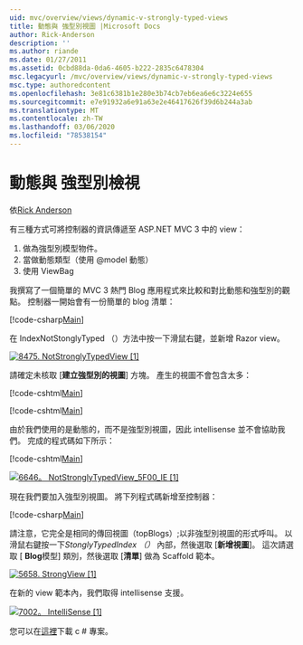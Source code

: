 ```yaml
---
uid: mvc/overview/views/dynamic-v-strongly-typed-views
title: 動態與 強型別視圖 |Microsoft Docs
author: Rick-Anderson
description: ''
ms.author: riande
ms.date: 01/27/2011
ms.assetid: 0cbd88da-0da6-4605-b222-2835c6478304
msc.legacyurl: /mvc/overview/views/dynamic-v-strongly-typed-views
msc.type: authoredcontent
ms.openlocfilehash: 3e81c6381b1e280e3b74cb7eb6ea6e6c3224e655
ms.sourcegitcommit: e7e91932a6e91a63e2e46417626f39d6b244a3ab
ms.translationtype: MT
ms.contentlocale: zh-TW
ms.lasthandoff: 03/06/2020
ms.locfileid: "78538154"
---
```

# <a name="dynamic-v-strongly-typed-views"></a>動態與 強型別檢視

依[Rick Anderson](https://twitter.com/RickAndMSFT)

有三種方式可將控制器的資訊傳遞至 ASP.NET MVC 3 中的 view：

1. 做為強型別模型物件。
2. 當做動態類型（使用 @model 動態）
3. 使用 ViewBag

我撰寫了一個簡單的 MVC 3 熱門 Blog 應用程式來比較和對比動態和強型別的觀點。 控制器一開始會有一份簡單的 blog 清單：

[!code-csharp[Main](dynamic-v-strongly-typed-views/samples/sample1.cs)]

在 IndexNotStonglyTyped （）方法中按一下滑鼠右鍵，並新增 Razor view。

[![8475. NotStronglyTypedView [1]](dynamic-v-strongly-typed-views/_static/image2.png)](dynamic-v-strongly-typed-views/_static/image1.png)

請確定未核取 [**建立強型別的視圖**] 方塊。 產生的視圖不會包含太多：

[!code-cshtml[Main](dynamic-v-strongly-typed-views/samples/sample2.cshtml)]

[!code-cshtml[Main](dynamic-v-strongly-typed-views/samples/sample3.cshtml)]

由於我們使用的是動態的，而不是強型別視圖，因此 intellisense 並不會協助我們。 完成的程式碼如下所示：

[!code-cshtml[Main](dynamic-v-strongly-typed-views/samples/sample4.cshtml)]

[![6646。 NotStronglyTypedView_5F00_IE [1]](dynamic-v-strongly-typed-views/_static/image4.png)](dynamic-v-strongly-typed-views/_static/image3.png)

現在我們要加入強型別視圖。 將下列程式碼新增至控制器：

[!code-csharp[Main](dynamic-v-strongly-typed-views/samples/sample5.cs)]

請注意，它完全是相同的傳回視圖（topBlogs）;以非強型別視圖的形式呼叫。 以滑鼠右鍵按一下*StonglyTypedIndex （）* 內部，然後選取 [**新增視圖**]。 這次請選取 [ **Blog**模型] 類別，然後選取 [**清單**] 做為 Scaffold 範本。

[![5658. StrongView [1]](dynamic-v-strongly-typed-views/_static/image6.png)](dynamic-v-strongly-typed-views/_static/image5.png)

在新的 view 範本內，我們取得 intellisense 支援。

[![7002。 IntelliSense [1]](dynamic-v-strongly-typed-views/_static/image8.png)](dynamic-v-strongly-typed-views/_static/image7.png)

您可以在[這裡](https://blogs.msdn.com/cfs-file.ashx/__key/CommunityServer-Blogs-Components-WeblogFiles/00-00-01-11-73-SSMS/1817.Mvc3ViewDemo.zip)下載 c # 專案。
